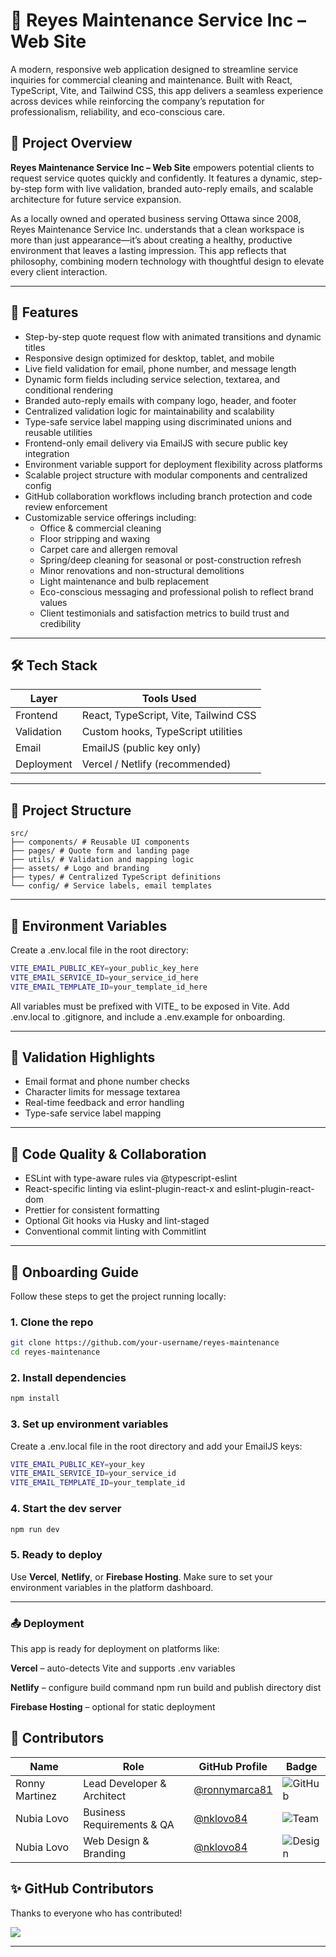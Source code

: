 # 🧼 Reyes Maintenance Service Inc – Web Site

A modern, responsive web application designed to streamline service inquiries for commercial cleaning and maintenance. Built with React, TypeScript, Vite, and Tailwind CSS, this app delivers a seamless experience across devices while reinforcing the company’s reputation for professionalism, reliability, and eco-conscious care.

## 🧼 Project Overview

**Reyes Maintenance Service Inc – Web Site** empowers potential clients to request service quotes quickly and confidently. It features a dynamic, step-by-step form with live validation, branded auto-reply emails, and scalable architecture for future service expansion.

As a locally owned and operated business serving Ottawa since 2008, Reyes Maintenance Service Inc. understands that a clean workspace is more than just appearance—it’s about creating a healthy, productive environment that leaves a lasting impression. This app reflects that philosophy, combining modern technology with thoughtful design to elevate every client interaction.

---

## 🚀 Features

- Step-by-step quote request flow with animated transitions and dynamic titles
- Responsive design optimized for desktop, tablet, and mobile
- Live field validation for email, phone number, and message length
- Dynamic form fields including service selection, textarea, and conditional rendering
- Branded auto-reply emails with company logo, header, and footer
- Centralized validation logic for maintainability and scalability
- Type-safe service label mapping using discriminated unions and reusable utilities
- Frontend-only email delivery via EmailJS with secure public key integration
- Environment variable support for deployment flexibility across platforms
- Scalable project structure with modular components and centralized config
- GitHub collaboration workflows including branch protection and code review enforcement
- Customizable service offerings including:
  - Office & commercial cleaning
  - Floor stripping and waxing
  - Carpet care and allergen removal
  - Spring/deep cleaning for seasonal or post-construction refresh
  - Minor renovations and non-structural demolitions
  - Light maintenance and bulb replacement
  - Eco-conscious messaging and professional polish to reflect brand values
  - Client testimonials and satisfaction metrics to build trust and credibility

---

## 🛠️ Tech Stack

| Layer      | Tools Used                            |
| ---------- | ------------------------------------- |
| Frontend   | React, TypeScript, Vite, Tailwind CSS |
| Validation | Custom hooks, TypeScript utilities    |
| Email      | EmailJS (public key only)             |
| Deployment | Vercel / Netlify (recommended)        |

---

## 📁 Project Structure
```text
src/
├── components/ # Reusable UI components
├── pages/ # Quote form and landing page
├── utils/ # Validation and mapping logic
├── assets/ # Logo and branding
├── types/ # Centralized TypeScript definitions
└── config/ # Service labels, email templates
```
---

## 🔐 Environment Variables
Create a .env.local file in the root directory:
```bash
VITE_EMAIL_PUBLIC_KEY=your_public_key_here
VITE_EMAIL_SERVICE_ID=your_service_id_here
VITE_EMAIL_TEMPLATE_ID=your_template_id_here
```
All variables must be prefixed with VITE_ to be exposed in Vite.
Add .env.local to .gitignore, and include a .env.example for onboarding.

---

## 🧪 Validation Highlights

- Email format and phone number checks
- Character limits for message textarea
- Real-time feedback and error handling
- Type-safe service label mapping

---

## 🧼 Code Quality & Collaboration

- ESLint with type-aware rules via @typescript-eslint
- React-specific linting via eslint-plugin-react-x and eslint-plugin-react-dom
- Prettier for consistent formatting
- Optional Git hooks via Husky and lint-staged
- Conventional commit linting with Commitlint

---

## 🧭 Onboarding Guide

Follow these steps to get the project running locally:

### 1. Clone the repo

```bash
git clone https://github.com/your-username/reyes-maintenance
cd reyes-maintenance
```

### 2. Install dependencies

```bash
npm install
```

### 3. Set up environment variables

Create a .env.local file in the root directory and add your EmailJS keys:

```bash 
VITE_EMAIL_PUBLIC_KEY=your_key
VITE_EMAIL_SERVICE_ID=your_service_id
VITE_EMAIL_TEMPLATE_ID=your_template_id
```

### 4. Start the dev server

```bash 
npm run dev
```

### 5. Ready to deploy

Use **Vercel**, **Netlify**, or **Firebase Hosting**. Make sure to set your environment variables in the platform dashboard.

---

### 📤 Deployment
This app is ready for deployment on platforms like:

**Vercel** – auto-detects Vite and supports .env variables

**Netlify** – configure build command npm run build and publish directory dist

**Firebase Hosting** – optional for static deployment


## 🙌 Contributors

| Name        | Role                          | GitHub Profile                                  | Badge                                      |
|-------------|-------------------------------|--------------------------------------------------|--------------------------------------------|
| Ronny Martinez       | Lead Developer & Architect    | [@ronnymarca81](https://github.com/ronnymarca81)        | ![GitHub](https://img.shields.io/badge/Marlov-dev-blue) |
| Nubia Lovo  | Business Requirements & QA    |[@nklovo84](https://github.com/nklovo84)                                               | ![Team](https://img.shields.io/badge/Marlov-QA-green) |
| Nubia Lovo      | Web Design & Branding         | [@nklovo84](https://github.com/nklovo84)             | ![Design](https://img.shields.io/badge/Marlov-design-orange) |


## ✨ GitHub Contributors

Thanks to everyone who has contributed!

<a href="https://github.com/nklovo84/reyes-maintenance/graphs/contributors">
  <img src="https://contrib.rocks/image?repo=nklovo84/reyes-maintenance" />
</a>

---
